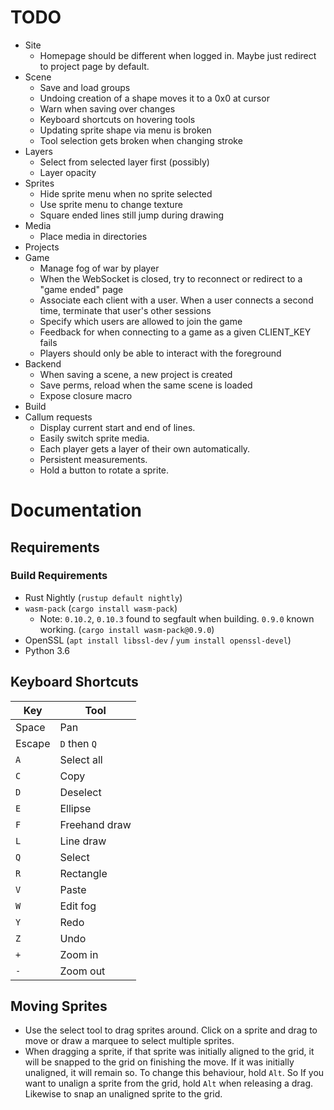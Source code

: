 # TODO

* Site
    * Homepage should be different when logged in. Maybe just redirect to
        project page by default.
* Scene
    * Save and load groups
    * Undoing creation of a shape moves it to a 0x0 at cursor
    * Warn when saving over changes
    * Keyboard shortcuts on hovering tools
    * Updating sprite shape via menu is broken
    * Tool selection gets broken when changing stroke
* Layers
    * Select from selected layer first (possibly)
    * Layer opacity
* Sprites
    * Hide sprite menu when no sprite selected
    * Use sprite menu to change texture
    * Square ended lines still jump during drawing 
* Media
    * Place media in directories
* Projects
* Game
    * Manage fog of war by player
    * When the WebSocket is closed, try to reconnect or redirect to a
        "game ended" page
    * Associate each client with a user. When a user connects a second time,
        terminate that user's other sessions
    * Specify which users are allowed to join the game
    * Feedback for when connecting to a game as a given CLIENT_KEY fails
    * Players should only be able to interact with the foreground
* Backend
    * When saving a scene, a new project is created
    * Save perms, reload when the same scene is loaded
    * Expose closure macro
* Build
* Callum requests
    * Display current start and end of lines.
    * Easily switch sprite media.
    * Each player gets a layer of their own automatically.
    * Persistent measurements.
    * Hold a button to rotate a sprite.

# Documentation

## Requirements

### Build Requirements

* Rust Nightly (`rustup default nightly`)
* `wasm-pack` (`cargo install wasm-pack`)
    * Note: `0.10.2`, `0.10.3` found to segfault when building. `0.9.0` known
        working. (`cargo install wasm-pack@0.9.0`)
* OpenSSL (`apt install libssl-dev` / `yum install openssl-devel`)
* Python 3.6

## Keyboard Shortcuts

| Key    | Tool          |
| ------ | ------------- |
| Space  | Pan           |
| Escape | `D` then `Q`  |
| `A`    | Select all    |
| `C`    | Copy          |
| `D`    | Deselect      |
| `E`    | Ellipse       |
| `F`    | Freehand draw |
| `L`    | Line draw     |
| `Q`    | Select        |
| `R`    | Rectangle     |
| `V`    | Paste         |
| `W`    | Edit fog      |
| `Y`    | Redo          |
| `Z`    | Undo          |
| `+`    | Zoom in       |
| `-`    | Zoom out      |

## Moving Sprites

* Use the select tool to drag sprites around. Click on a sprite and drag to
    move or draw a marquee to select multiple sprites.
* When dragging a sprite, if that sprite was initially aligned to the grid, it
    will be snapped to the grid on finishing the move. If it was initially
    unaligned, it will remain so. To change this behaviour, hold `Alt`. So If
    you want to unalign a sprite from the grid, hold `Alt` when releasing a
    drag. Likewise to snap an unaligned sprite to the grid. 
